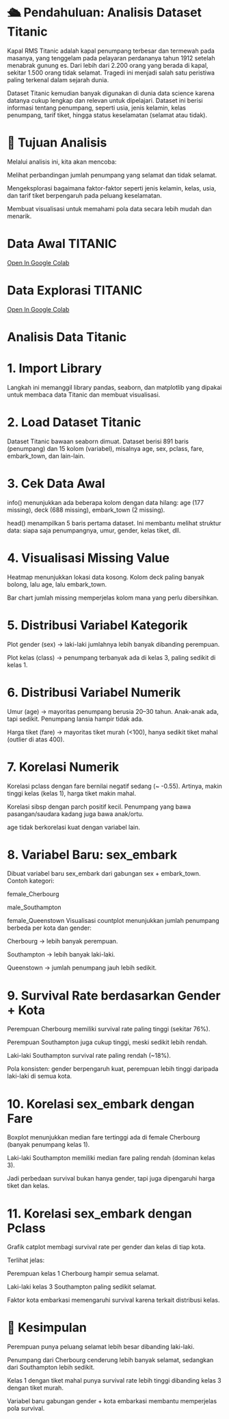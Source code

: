 # 🛳️ Pendahuluan: Analisis Dataset Titanic

Kapal RMS Titanic adalah kapal penumpang terbesar dan termewah pada masanya, yang tenggelam pada pelayaran perdananya tahun 1912 setelah menabrak gunung es. Dari lebih dari 2.200 orang yang berada di kapal, sekitar 1.500 orang tidak selamat. Tragedi ini menjadi salah satu peristiwa paling terkenal dalam sejarah dunia.

Dataset Titanic kemudian banyak digunakan di dunia data science karena datanya cukup lengkap dan relevan untuk dipelajari. Dataset ini berisi informasi tentang penumpang, seperti usia, jenis kelamin, kelas penumpang, tarif tiket, hingga status keselamatan (selamat atau tidak).

# 🎯 Tujuan Analisis

Melalui analisis ini, kita akan mencoba:

Melihat perbandingan jumlah penumpang yang selamat dan tidak selamat.

Mengeksplorasi bagaimana faktor-faktor seperti jenis kelamin, kelas, usia, dan tarif tiket berpengaruh pada peluang keselamatan.

Membuat visualisasi untuk memahami pola data secara lebih mudah dan menarik.

# Data Awal TITANIC 
[Open In Google Colab](https://colab.research.google.com/drive/1BBnmCH8oSt7lcCzMBUD7Fbb4kOQmeCsJ?usp=sharing#scrollTo=btn0BuO-Fcus)

# Data Explorasi TITANIC 
[Open In Google Colab](https://colab.research.google.com/drive/15wAfiTE-5ZLW30irz7CfzG6m59UqWXmg#scrollTo=CYQ5s96reDes)

# Analisis Data Titanic
# 1. Import Library

Langkah ini memanggil library pandas, seaborn, dan matplotlib yang dipakai untuk membaca data Titanic dan membuat visualisasi.

# 2. Load Dataset Titanic

Dataset Titanic bawaan seaborn dimuat. Dataset berisi 891 baris (penumpang) dan 15 kolom (variabel), misalnya age, sex, pclass, fare, embark_town, dan lain-lain.

# 3. Cek Data Awal

info() menunjukkan ada beberapa kolom dengan data hilang: age (177 missing), deck (688 missing), embark_town (2 missing).

head() menampilkan 5 baris pertama dataset. Ini membantu melihat struktur data: siapa saja penumpangnya, umur, gender, kelas tiket, dll.

# 4. Visualisasi Missing Value

Heatmap menunjukkan lokasi data kosong. Kolom deck paling banyak bolong, lalu age, lalu embark_town.

Bar chart jumlah missing memperjelas kolom mana yang perlu dibersihkan.

# 5. Distribusi Variabel Kategorik

Plot gender (sex) → laki-laki jumlahnya lebih banyak dibanding perempuan.

Plot kelas (class) → penumpang terbanyak ada di kelas 3, paling sedikit di kelas 1.

# 6. Distribusi Variabel Numerik

Umur (age) → mayoritas penumpang berusia 20–30 tahun. Anak-anak ada, tapi sedikit. Penumpang lansia hampir tidak ada.

Harga tiket (fare) → mayoritas tiket murah (<100), hanya sedikit tiket mahal (outlier di atas 400).

# 7. Korelasi Numerik

Korelasi pclass dengan fare bernilai negatif sedang (~ -0.55). Artinya, makin tinggi kelas (kelas 1), harga tiket makin mahal.

Korelasi sibsp dengan parch positif kecil. Penumpang yang bawa pasangan/saudara kadang juga bawa anak/ortu.

age tidak berkorelasi kuat dengan variabel lain.

# 8. Variabel Baru: sex_embark

Dibuat variabel baru sex_embark dari gabungan sex + embark_town. Contoh kategori:

female_Cherbourg

male_Southampton

female_Queenstown
Visualisasi countplot menunjukkan jumlah penumpang berbeda per kota dan gender:

Cherbourg → lebih banyak perempuan.

Southampton → lebih banyak laki-laki.

Queenstown → jumlah penumpang jauh lebih sedikit.

# 9. Survival Rate berdasarkan Gender + Kota

Perempuan Cherbourg memiliki survival rate paling tinggi (sekitar 76%).

Perempuan Southampton juga cukup tinggi, meski sedikit lebih rendah.

Laki-laki Southampton survival rate paling rendah (~18%).

Pola konsisten: gender berpengaruh kuat, perempuan lebih tinggi daripada laki-laki di semua kota.

# 10. Korelasi sex_embark dengan Fare

Boxplot menunjukkan median fare tertinggi ada di female Cherbourg (banyak penumpang kelas 1).

Laki-laki Southampton memiliki median fare paling rendah (dominan kelas 3).

Jadi perbedaan survival bukan hanya gender, tapi juga dipengaruhi harga tiket dan kelas.

# 11. Korelasi sex_embark dengan Pclass

Grafik catplot membagi survival rate per gender dan kelas di tiap kota.

Terlihat jelas:

Perempuan kelas 1 Cherbourg hampir semua selamat.

Laki-laki kelas 3 Southampton paling sedikit selamat.

Faktor kota embarkasi memengaruhi survival karena terkait distribusi kelas.

# 📝 Kesimpulan

Perempuan punya peluang selamat lebih besar dibanding laki-laki.

Penumpang dari Cherbourg cenderung lebih banyak selamat, sedangkan dari Southampton lebih sedikit.

Kelas 1 dengan tiket mahal punya survival rate lebih tinggi dibanding kelas 3 dengan tiket murah.

Variabel baru gabungan gender + kota embarkasi membantu memperjelas pola survival.
